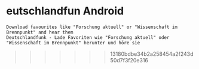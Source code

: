 eutschlandfun Android
=============
    Download favourites like "Forschung aktuell" or "Wissenschaft im Brennpunkt" and hear them
    Deutschlandfunk - Lade Favoriten wie "Forschung aktuell" oder "Wissenschaft im Brennpunkt" herunter und höre sie
>>>>>>> 13180bdbe34b2a258454a2f243d50d7f3f20e316
